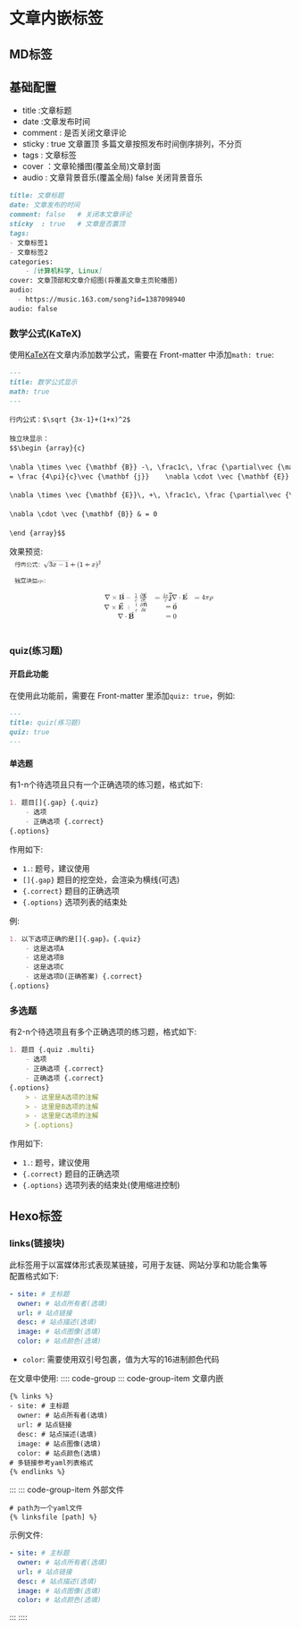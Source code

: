 # 文章内嵌标签
## MD标签
## 基础配置
* title   :文章标题
* date    :文章发布时间
* comment : 是否关闭文章评论
* sticky  : true 文章置顶 多篇文章按照发布时间倒序排列，不分页
* tags    : 文章标签
* cover   ：文章轮播图(覆盖全局)文章封面
* audio   : 文章背景音乐(覆盖全局) false 关闭背景音乐
```markdown
title: 文章标题
date: 文章发布的时间
comment: false   # 关闭本文章评论
sticky  : true   # 文章是否置顶
tags:
- 文章标签1
- 文章标签2
categories:
    - [计算机科学, Linux]
cover: 文章顶部和文章介绍图(将覆盖文章主页轮播图)
audio:  
  - https://music.163.com/song?id=1387098940
audio: false
```

### 数学公式(KaTeX)
使用[KaTeX](https://katex.org/)在文章内添加数学公式，需要在 Front-matter 中添加`math: true`:
```markdown
---
title: 数学公式显示
math: true
---

行内公式：$\sqrt {3x-1}+(1+x)^2$

独立块显示：
$$\begin {array}{c}

\nabla \times \vec {\mathbf {B}} -\, \frac1c\, \frac {\partial\vec {\mathbf {E}}}{\partial t} &
= \frac {4\pi}{c}\vec {\mathbf {j}}    \nabla \cdot \vec {\mathbf {E}} & = 4 \pi \rho \\

\nabla \times \vec {\mathbf {E}}\, +\, \frac1c\, \frac {\partial\vec {\mathbf {B}}}{\partial t} & = \vec {\mathbf {0}} \\

\nabla \cdot \vec {\mathbf {B}} & = 0

\end {array}$$
```
效果预览:
![公式渲染图](img.webp)

### quiz(练习题)
#### 开启此功能
在使用此功能前，需要在 Front-matter 里添加`quiz: true`，例如:
```markdown
---
title: quiz(练习题)
quiz: true
---
```

#### 单选题
有1-n个待选项且只有一个正确选项的练习题，格式如下:
```markdown
1. 题目[]{.gap} {.quiz}
    - 选项
    - 正确选项 {.correct}
{.options}
```
作用如下:
- `1.`: 题号，建议使用
- `[]{.gap}` 题目的挖空处，会渲染为横线(可选)
- `{.correct}` 题目的正确选项
- `{.options}` 选项列表的结束处

例:
```markdown
1. 以下选项正确的是[]{.gap}。{.quiz}
    - 这是选项A
    - 这是选项B
    - 这是选项C
    - 这是选项D(正确答案) {.correct}
{.options}
```

### 多选题
有2-n个待选项且有多个正确选项的练习题，格式如下:
```markdown
1. 题目 {.quiz .multi}
    - 选项
    - 正确选项 {.correct}
    - 正确选项 {.correct}
{.options}
    > - 这里是A选项的注解
    > - 这里是B选项的注解
    > - 这里是C选项的注解
    > {.options}
```
作用如下:
- `1.`: 题号，建议使用
- `{.correct}` 题目的正确选项
- `{.options}` 选项列表的结束处(使用缩进控制)

## Hexo标签
### links(链接块)
此标签用于以富媒体形式表现某链接，可用于友链、网站分享和功能合集等 \
配置格式如下:
```yaml
- site: # 主标题
  owner: # 站点所有者(选填)
  url: # 站点链接
  desc: # 站点描述(选填)
  image: # 站点图像(选填)
  color: # 站点颜色(选填)
```
- `color`: 需要使用双引号包裹，值为大写的16进制颜色代码

在文章中使用:
:::: code-group
::: code-group-item 文章内嵌
```text
{% links %}
- site: # 主标题
  owner: # 站点所有者(选填)
  url: # 站点链接
  desc: # 站点描述(选填)
  image: # 站点图像(选填)
  color: # 站点颜色(选填)
# 多链接参考yaml列表格式
{% endlinks %}
```
:::
::: code-group-item 外部文件
```text
# path为一个yaml文件
{% linksfile [path] %}
```
示例文件:
```yaml
- site: # 主标题
  owner: # 站点所有者(选填)
  url: # 站点链接
  desc: # 站点描述(选填)
  image: # 站点图像(选填)
  color: # 站点颜色(选填)
```
:::
::::
